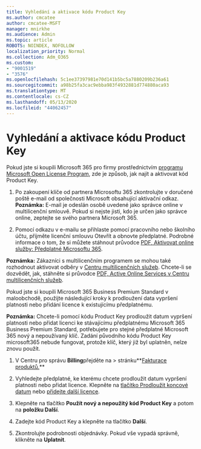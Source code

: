 ```yaml
---
title: Vyhledání a aktivace kódu Product Key
ms.author: cmcatee
author: cmcatee-MSFT
manager: mnirkhe
ms.audience: Admin
ms.topic: article
ROBOTS: NOINDEX, NOFOLLOW
localization_priority: Normal
ms.collection: Adm_O365
ms.custom:
- "9001519"
- "3576"
ms.openlocfilehash: 5c1ee37397981e70d141b5bc5a7880209b236a61
ms.sourcegitcommit: a98b25fa3cac9ebba983f4932881d774880aca93
ms.translationtype: MT
ms.contentlocale: cs-CZ
ms.lasthandoff: 05/13/2020
ms.locfileid: "44062457"
---
```

# <a name="find-and-activate-my-product-key"></a>Vyhledání a aktivace kódu Product Key

Pokud jste si koupili Microsoft 365 pro firmy prostřednictvím [programu Microsoft Open License Program](https://go.microsoft.com/fwlink/p/?LinkID=613298), zde je způsob, jak najít a aktivovat kód Product Key.

1. Po zakoupení klíče od partnera Microsoftu 365 zkontrolujte v doručené poště e-mail od společnosti Microsoft obsahující aktivační odkaz.  **Poznámka:** E-mail je odeslán osobě uvedené jako správce online v multilicenční smlouvě.  Pokud si nejste jisti, kdo je určen jako správce online, zeptejte se svého partnera Microsoft 365.

2. Pomocí odkazu v e-mailu se přihlaste pomocí pracovního nebo školního účtu, přijměte licenční smlouvu Otevřít a obnovte předplatné.  Podrobné informace o tom, že si můžete stáhnout průvodce [PDF, Aktivovat online služby: Předplatné Microsoftu 365](https://go.microsoft.com/fwlink/p/?LinkId=618100). 

**Poznámka:** Zákazníci s multilicenčním programem se mohou také rozhodnout aktivovat odběry v [Centru multilicenčních služeb](https://go.microsoft.com/fwlink/p/?LinkID=282016).  Chcete-li se dozvědět, jak, stáhněte si průvodce [PDF, Active Online Services v Centru multilicenčních služeb](https://go.microsoft.com/fwlink/p/?LinkId=618096).

Pokud jste si koupili Microsoft 365 Business Premium Standard v maloobchodě, použijte následující kroky k prodloužení data vypršení platnosti nebo přidání licence k existujícímu předplatnému.

**Poznámka:** Chcete-li pomocí kódu Product Key prodloužit datum vypršení platnosti nebo přidat licenci ke stávajícímu předplatnému Microsoft 365 Business Premium Standard, potřebujete pro stejné předplatné Microsoft 365 nový a nepoužívaný klíč.  Zadání původního kódu Product Key microsoft365 nebude fungovat, protože klíč, který již byl uplatněn, nelze znovu použít.

1. V Centru pro správu **Billing**přejděte na  >  stránku**[Fakturace produktů.](https://go.microsoft.com/fwlink/p/?linkid=842054)**

2. Vyhledejte předplatné, ke kterému chcete prodloužit datum vypršení platnosti nebo přidat licence.  Klepněte na [tlačítko Prodloužit koncové datum](https://go.microsoft.com/fwlink/p/?linkid=842054) nebo [přidejte další licence](https://go.microsoft.com/fwlink/p/?linkid=842054).

3. Klepněte na tlačítko **Použít nový a nepoužitý kód Product Key** a potom na **položku Další**.

4. Zadejte kód Product Key a klepněte na tlačítko **Další**.

5. Zkontrolujte podrobnosti objednávky.  Pokud vše vypadá správně, klikněte na **Uplatnit**.